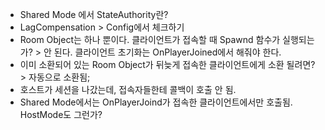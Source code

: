 - Shared Mode 에서 StateAuthority란?
- LagCompensation > Config에서 체크하기
- Room Object는 하나 뿐이다. 클라이언트가 접속할 때 Spawnd 함수가 실행되는가? > 안 된다. 클라이언트 초기화는 OnPlayerJoined에서 해줘야 한다.
- 이미 소환되어 있는 Room Object가 뒤늦게 접속한 클라이언트에게 소환 될려면? > 자동으로 소환됨;
- 호스트가 세션을 나갔는데, 접속자들한테 콜백이 호출 안 됨.
- Shared Mode에서는 OnPlayerJoind가 접속한 클라이언트에서만 호출됨. HostMode도 그런가?
